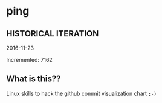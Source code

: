 # ping

## HISTORICAL ITERATION
2016-11-23

Incremented: 7162

## What is this?? 
Linux skills to hack the github commit visualization chart `;-)`

